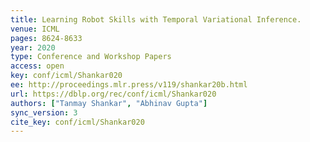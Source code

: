 ```yaml
---
title: Learning Robot Skills with Temporal Variational Inference.
venue: ICML
pages: 8624-8633
year: 2020
type: Conference and Workshop Papers
access: open
key: conf/icml/Shankar020
ee: http://proceedings.mlr.press/v119/shankar20b.html
url: https://dblp.org/rec/conf/icml/Shankar020
authors: ["Tanmay Shankar", "Abhinav Gupta"]
sync_version: 3
cite_key: conf/icml/Shankar020
---
```

